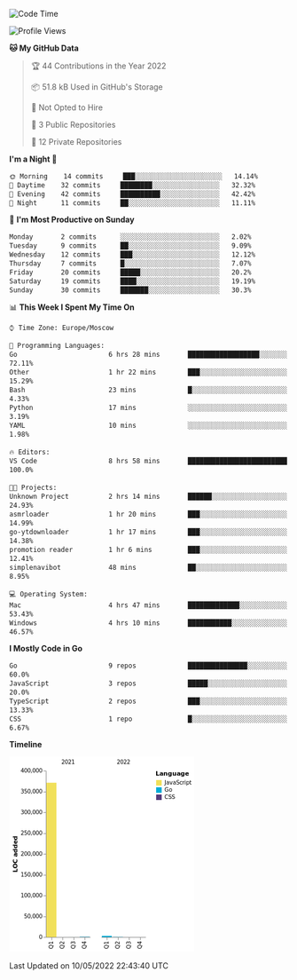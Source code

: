 <!--START_SECTION:waka-->
![Code Time](http://img.shields.io/badge/Code%20Time-300%20hrs%2022%20mins-blue)

![Profile Views](http://img.shields.io/badge/Profile%20Views-0-blue)

**🐱 My GitHub Data** 

> 🏆 44 Contributions in the Year 2022
 > 
> 📦 51.8 kB Used in GitHub's Storage 
 > 
> 🚫 Not Opted to Hire
 > 
> 📜 3 Public Repositories 
 > 
> 🔑 12 Private Repositories  
 > 
**I'm a Night 🦉** 

```text
🌞 Morning    14 commits     ███░░░░░░░░░░░░░░░░░░░░░░   14.14% 
🌆 Daytime    32 commits     ████████░░░░░░░░░░░░░░░░░   32.32% 
🌃 Evening    42 commits     ██████████░░░░░░░░░░░░░░░   42.42% 
🌙 Night      11 commits     ██░░░░░░░░░░░░░░░░░░░░░░░   11.11%

```
📅 **I'm Most Productive on Sunday** 

```text
Monday       2 commits      ░░░░░░░░░░░░░░░░░░░░░░░░░   2.02% 
Tuesday      9 commits      ██░░░░░░░░░░░░░░░░░░░░░░░   9.09% 
Wednesday    12 commits     ███░░░░░░░░░░░░░░░░░░░░░░   12.12% 
Thursday     7 commits      █░░░░░░░░░░░░░░░░░░░░░░░░   7.07% 
Friday       20 commits     █████░░░░░░░░░░░░░░░░░░░░   20.2% 
Saturday     19 commits     ████░░░░░░░░░░░░░░░░░░░░░   19.19% 
Sunday       30 commits     ███████░░░░░░░░░░░░░░░░░░   30.3%

```


📊 **This Week I Spent My Time On** 

```text
⌚︎ Time Zone: Europe/Moscow

💬 Programming Languages: 
Go                       6 hrs 28 mins       ██████████████████░░░░░░░   72.11% 
Other                    1 hr 22 mins        ███░░░░░░░░░░░░░░░░░░░░░░   15.29% 
Bash                     23 mins             █░░░░░░░░░░░░░░░░░░░░░░░░   4.33% 
Python                   17 mins             ░░░░░░░░░░░░░░░░░░░░░░░░░   3.19% 
YAML                     10 mins             ░░░░░░░░░░░░░░░░░░░░░░░░░   1.98%

🔥 Editors: 
VS Code                  8 hrs 58 mins       █████████████████████████   100.0%

🐱‍💻 Projects: 
Unknown Project          2 hrs 14 mins       ██████░░░░░░░░░░░░░░░░░░░   24.93% 
asmrloader               1 hr 20 mins        ███░░░░░░░░░░░░░░░░░░░░░░   14.99% 
go-ytdownloader          1 hr 17 mins        ███░░░░░░░░░░░░░░░░░░░░░░   14.38% 
promotion reader         1 hr 6 mins         ███░░░░░░░░░░░░░░░░░░░░░░   12.41% 
simplenavibot            48 mins             ██░░░░░░░░░░░░░░░░░░░░░░░   8.95%

💻 Operating System: 
Mac                      4 hrs 47 mins       █████████████░░░░░░░░░░░░   53.43% 
Windows                  4 hrs 10 mins       ███████████░░░░░░░░░░░░░░   46.57%

```

**I Mostly Code in Go** 

```text
Go                       9 repos             ███████████████░░░░░░░░░░   60.0% 
JavaScript               3 repos             █████░░░░░░░░░░░░░░░░░░░░   20.0% 
TypeScript               2 repos             ███░░░░░░░░░░░░░░░░░░░░░░   13.33% 
CSS                      1 repo              █░░░░░░░░░░░░░░░░░░░░░░░░   6.67%

```


**Timeline**

![Chart not found](https://raw.githubusercontent.com/jeezft/jeezft/main/charts/bar_graph.png) 


 Last Updated on 10/05/2022 22:43:40 UTC
<!--END_SECTION:waka-->
